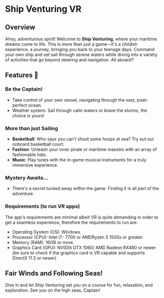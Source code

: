 # Ship Venturing VR

## Overview

Ahoy, adventurous spirit! Welcome to **Ship Venturing**, where your maritime dreams come to life. This is more than just a game—it's a childish experience, a journey, bringing you back to your teenage days. Command your own ship and set sail through serene waters while diving into a variety of activities that go beyond steering and navigation. All aboard?

## Features :compass:

### Be the Captain!
- Take control of your own vessel, navigating through the vast, pixel-perfect ocean.
- Weather system: Sail through calm waters or brave the storms, the choice is yours!

### More than just Sailing
- **Basketball**: Who says you can't shoot some hoops at sea? Try out our onboard basketball court.
- **Fashion**: Unleash your inner pirate or maritime maestro with an array of fashionable hats.
- **Music**: Play tunes with the in-game musical instruments for a truly immersive experience.

### Mystery Awaits...
- There's a secret tucked away within the game. Finding it is all part of the adventure.

### Requirements  (to run VR apps)
The app's requirements are minimal albeit VR is quite demanding in order to get a seamless experience, therefore the requirements to run are:

- Operating System (OS): Windows
- Processor (CPU): Intel i7- 7700 or AMDRyzen 5 1500x or greater.
- Memory (RAM): 16GB or more.
- Graphics Card (GPU): NVIDIA GTX 1060/ AMD Radeon RX480 or newer (be sure to check if the graphics card is VR capable and supports DirectX 11.3 or newer)

## Fair Winds and Following Seas!

Dive in and let Ship Venturing set you on a course for fun, relaxation, and exploration. See you on the high seas, Captain!
